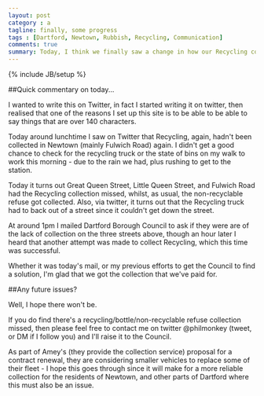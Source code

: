 ```yaml
---
layout: post
category : a
tagline: finally, some progress
tags : [Dartford, Newtown, Rubbish, Recycling, Communication]
comments: true
summary: Today, I think we finally saw a change in how our Recycling collections are managed
---
```


{% include JB/setup %}

##Quick commentary on today...

I wanted to write this on Twitter, in fact I started writing it on twitter, then realised that one of the reasons I set up this site is to be able to be able to say things that are over 140 characters.

Today around lunchtime I saw on Twitter that Recycling, again, hadn't been collected in Newtown (mainly Fulwich Road) again.  I didn't get a good chance to check for the recycling truck or the state of bins on my walk to work this morning - due to the rain we had, plus rushing to get to the station.

Today it turns out Great Queen Street, Little Queen Street, and Fulwich Road had the Recycling collection missed, whilst, as usual, the non-recyclable refuse got collected. Also, via twitter, it turns out that the Recycling truck had to back out of a street since it couldn't get down the street.

At around 1pm I mailed Dartford Borough Council to ask if they were are of the lack of collection on the three streets above, though an hour later I heard that another attempt was made to collect Recycling, which this time was successful.

Whether it was today's mail, or my previous efforts to get the Council to find a solution, I'm glad that we got the collection that we've paid for.

##Any future issues?

Well, I hope there won't be.

If you do find there's a recycling/bottle/non-recyclable refuse collection missed, then please feel free to contact me on twitter @philmonkey (tweet, or DM if I follow you) and I'll raise it to the Council.

As part of Amey's (they provide the collection service) proposal for a contract renewal, they are considering smaller vehicles to replace some of their fleet - I hope this goes through since it will make for a more reliable collection for the residents of Newtown, and other parts of Dartford where this must also be an issue.

